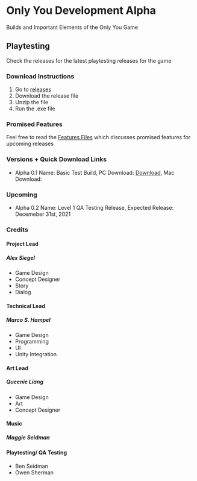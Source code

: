# Only You Development Alpha
Builds and Important Elements of the Only You Game

## Playtesting
Check the releases for the latest playtesting releases for the game

### Download Instructions
1. Go to [releases](https://github.com/firez2469/AlongSideUsDevelopment/releases)
2. Download the release file
3. Unzip the file
4. Run the .exe file

### Promised Features
Feel free to read the [Features Files](/Features/) which discusses promised features for upcoming releases

### Versions + Quick Download Links
- Alpha 0.1 Name: Basic Test Build, PC Download: [Download](https://github.com/firez2469/OnlyYouDevelopment/releases/download/Experimental_1/TestBuild1.zip), Mac Download:
### Upcoming
- Alpha 0.2 Name: Level 1 QA Testing Release, Expected Release: Decemeber 31st, 2021


### Credits
#### Project Lead
##### Alex Siegel
- Game Design
- Concept Designer
- Story
- Dialog

#### Technical Lead
##### Marco S. Hampel
- Game Design
- Programming
- UI
- Unity Integration

#### Art Lead
##### Queenie Liang
- Game Design
- Art
- Concept Designer

#### Music 
##### Maggie Seidman


#### Playtesting/ QA Testing
- Ben Seidman
- Owen Sherman
